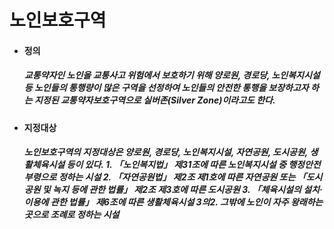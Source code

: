 # 노인보호구역
<ul>
  <li>
    <h4>정의</h4>
  </li>
    <h5>
      교통약자인 노인을 교통사고 위험에서 보호하기 위해 양로원, 경로당, 노인복지시설 등 
      노인들의 통행량이 많은 구역을 선정하여 노인들의 안전한 통행을 보장하고자 하는 
      지정된 교통약자보호구역으로 실버존(Silver Zone)이라고도 한다.
    </h5>
  <li>
    <h4>지정대상</h4>
  </li>
    <h5>
      노인보호구역의 지정대상은 양로원, 경로당, 노인복지시설, 자연공원, 도시공원, 생활체육시설 등이 있다.
      <a>
        1. 「노인복지법」 제31조에 따른 노인복지시설 중 행정안전부령으로 정하는 시설
      </a>
      <a>
        2. 「자연공원법」 제2조 제1호에 따른 자연공원 또는 「도시공원 및 녹지 등에 관한 법률」 제2조 제3호에 따른 도시공원
      </a>
      <a>
        3. 「체육시설의 설치·이용에 관한 법률」 제6조에 따른 생활체육시설
        3의2. 그밖에 노인이 자주 왕래하는 곳으로 조례로 정하는 시설
      </a>
    </h5>
      
</ul>

